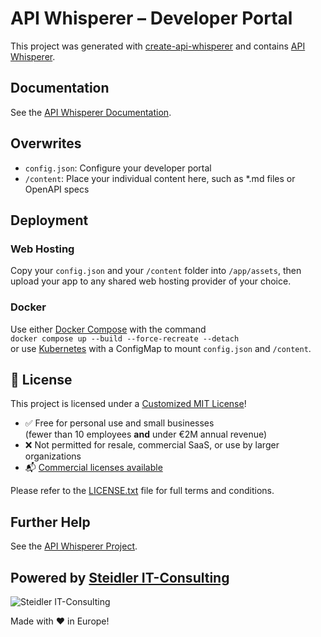 # API Whisperer – Developer Portal

This project was generated with [create-api-whisperer](https://github.com/steidlereu/create-api-whisperer) and contains [API Whisperer](https://github.com/steidlereu/api-whisperer).

## Documentation

See the [API Whisperer Documentation](https://api-whisperer.io).

## Overwrites

- `config.json`: Configure your developer portal  
- `/content`: Place your individual content here, such as *.md files or OpenAPI specs

## Deployment

### Web Hosting

Copy your `config.json` and your `/content` folder into `/app/assets`, then upload your app to any shared web hosting provider of your choice.

### Docker

Use either [Docker Compose](https://docs.docker.com/compose/) with the command  
`docker compose up --build --force-recreate --detach`  
or use [Kubernetes](https://kubernetes.io/) with a ConfigMap to mount `config.json` and `/content`.

## 📄 License

This project is licensed under a [Customized MIT License](./LICENSE.txt)!

- ✅ Free for personal use and small businesses  
  (fewer than 10 employees **and** under €2M annual revenue)  
- ❌ Not permitted for resale, commercial SaaS, or use by larger organizations  
- 📬 [Commercial licenses available](mailto:info@steidler.eu)

Please refer to the [LICENSE.txt](./LICENSE.txt) file for full terms and conditions.

## Further Help

See the [API Whisperer Project](https://github.com/steidlereu/api-whisperer).

## Powered by [Steidler IT-Consulting](https://www.steidler.eu/)

![Steidler IT-Consulting](https://www.steidler.eu/content/images/2023/09/png2.png)

Made with ❤️ in Europe!
